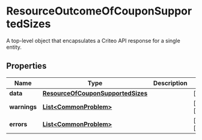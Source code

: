 

# ResourceOutcomeOfCouponSupportedSizes

A top-level object that encapsulates a Criteo API response for a single entity.

## Properties

| Name | Type | Description | Notes |
|------------ | ------------- | ------------- | -------------|
|**data** | [**ResourceOfCouponSupportedSizes**](ResourceOfCouponSupportedSizes.md) |  |  [optional] |
|**warnings** | [**List&lt;CommonProblem&gt;**](CommonProblem.md) |  |  [optional] [readonly] |
|**errors** | [**List&lt;CommonProblem&gt;**](CommonProblem.md) |  |  [optional] [readonly] |



